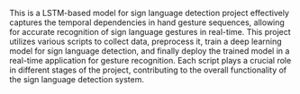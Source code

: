 This is a LSTM-based model for sign language detection project effectively captures the temporal dependencies in hand gesture sequences, allowing for accurate recognition of sign language gestures in real-time. This project utilizes various scripts to collect data, preprocess it, train a deep learning model for sign language detection, and finally deploy the trained model in a real-time application for gesture recognition. Each script plays a crucial role in different stages of the project, contributing to the overall functionality of the sign language detection system.
